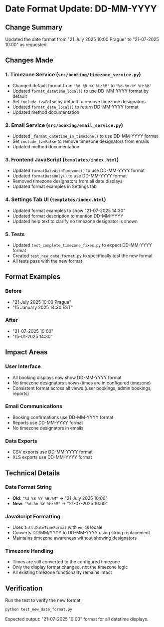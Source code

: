 # Date Format Update: DD-MM-YYYY

## Change Summary
Updated the date format from "21 July 2025 10:00 Prague" to "21-07-2025 10:00" as requested.

## Changes Made

### 1. Timezone Service (`src/booking/timezone_service.py`)
- Changed default format from `"%d %B %Y %H:%M"` to `"%d-%m-%Y %H:%M"`
- Updated `format_datetime_local()` to use DD-MM-YYYY format by default
- Set `include_tz=False` by default to remove timezone designators
- Updated `format_date_local()` to return DD-MM-YYYY format
- Updated method documentation

### 2. Email Service (`src/booking/email_service.py`)
- Updated `_format_datetime_in_timezone()` to use DD-MM-YYYY format
- Set `include_tz=False` to remove timezone designators from emails
- Updated method documentation

### 3. Frontend JavaScript (`templates/index.html`)
- Updated `formatDateWithTimezone()` to use DD-MM-YYYY format
- Updated `formatDateOnly()` to use DD-MM-YYYY format
- Removed timezone designators from all date displays
- Updated format examples in Settings tab

### 4. Settings Tab UI (`templates/index.html`)
- Updated format examples to show "21-07-2025 14:30"
- Updated format description to mention DD-MM-YYYY
- Updated help text to clarify no timezone designator is shown

### 5. Tests
- Updated `test_complete_timezone_fixes.py` to expect DD-MM-YYYY format
- Created `test_new_date_format.py` to specifically test the new format
- All tests pass with the new format

## Format Examples

### Before
- "21 July 2025 10:00 Prague"
- "15 January 2025 14:30 EST"

### After
- "21-07-2025 10:00"
- "15-01-2025 14:30"

## Impact Areas

### User Interface
- All booking displays now show DD-MM-YYYY format
- No timezone designators shown (times are in configured timezone)
- Consistent format across all views (user bookings, admin bookings, reports)

### Email Communications
- Booking confirmations use DD-MM-YYYY format
- Reports use DD-MM-YYYY format
- No timezone designators in emails

### Data Exports
- CSV exports use DD-MM-YYYY format
- XLS exports use DD-MM-YYYY format

## Technical Details

### Date Format String
- **Old**: `"%d %B %Y %H:%M"` → "21 July 2025 10:00"
- **New**: `"%d-%m-%Y %H:%M"` → "21-07-2025 10:00"

### JavaScript Formatting
- Uses `Intl.DateTimeFormat` with `en-GB` locale
- Converts DD/MM/YYYY to DD-MM-YYYY using string replacement
- Maintains timezone awareness without showing designators

### Timezone Handling
- Times are still converted to the configured timezone
- Only the display format changed, not the timezone logic
- All existing timezone functionality remains intact

## Verification
Run the test to verify the new format:
```bash
python test_new_date_format.py
```

Expected output: "21-07-2025 10:00" format for all datetime displays.